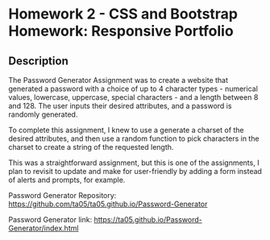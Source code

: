 # Homework 2 - CSS and Bootstrap Homework: Responsive Portfolio

## Description

The Password Generator Assignment was to create a website that generated a password with a choice of up to 4 character types - numerical values, lowercase, uppercase, special characters - and a length between 8 and 128. The user inputs their desired attributes, and a password is randomly generated.

To complete this assignment, I knew to use a generate a charset of the desired attributes, and then use a random function to pick characters in the charset to create a string of the requested length.

This was a straightforward assignment, but this is one of the assignments, I plan to revisit to update and make for user-friendly by adding a form instead of alerts and prompts, for example.

Password Generator Repository: https://github.com/ta05/ta05.github.io/Password-Generator

Password Generator link: https://ta05.github.io/Password-Generator/index.html
